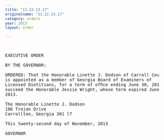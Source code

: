 ```yaml
---
title: "11.22.13.17"
originalname: "11.22.13.17"
category: orders
year: 2013
layout: order

---
```

<pre>
 

EXECUTIVE ORDER

BY THE GOVERNOR:

ORDERED: That the Honorable Linette J. Dodson of Carroll County, Georgia,
is appointed as a member of Georgia Board of Examiners of
Licensed Dietitians, for a term of ofﬁce ending June 30, 2017, to
succeed the Honorable Jessie Wright, whose term expired June 30,
2013.

The Honorable Linette J. Dodson
106 Trojan Drive
Carrollton, Georgia 301 l7

This twenty-second day of November, 2013

GOVERNOR

</pre>
